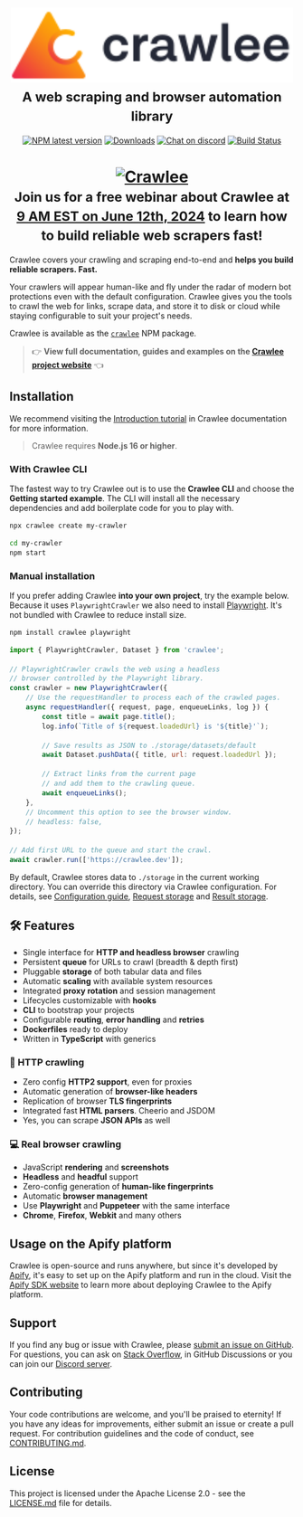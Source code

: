 <h1 align="center">
    <a href="https://crawlee.dev">
        <picture>
          <source media="(prefers-color-scheme: dark)" srcset="https://raw.githubusercontent.com/apify/crawlee/master/website/static/img/crawlee-dark.svg?sanitize=true">
          <img alt="Crawlee" src="https://raw.githubusercontent.com/apify/crawlee/master/website/static/img/crawlee-light.svg?sanitize=true" width="500">
        </picture>
    </a>
    <br>
    <small>A web scraping and browser automation library</small>
</h1>

<p align=center>
    <a href="https://www.npmjs.com/package/@crawlee/core" rel="nofollow"><img src="https://img.shields.io/npm/v/@crawlee/core.svg" alt="NPM latest version" data-canonical-src="https://img.shields.io/npm/v/@crawlee/core/next.svg" style="max-width: 100%;"></a>
    <a href="https://www.npmjs.com/package/@crawlee/core" rel="nofollow"><img src="https://img.shields.io/npm/dm/@crawlee/core.svg" alt="Downloads" data-canonical-src="https://img.shields.io/npm/dm/@crawlee/core.svg" style="max-width: 100%;"></a>
    <a href="https://discord.gg/jyEM2PRvMU" rel="nofollow"><img src="https://img.shields.io/discord/801163717915574323?label=discord" alt="Chat on discord" data-canonical-src="https://img.shields.io/discord/801163717915574323?label=discord" style="max-width: 100%;"></a>
    <a href="https://github.com/apify/crawlee/actions/workflows/test-ci.yml"><img src="https://github.com/apify/crawlee/actions/workflows/test-ci.yml/badge.svg?branch=master" alt="Build Status" style="max-width: 100%;"></a>
</p>

<h1 align="center">
    <a href="https://apify.com/resources/scraping-with-crawlee">
        <picture>
          <source media="(prefers-color-scheme: dark)" srcset="https://cdn-cms.apify.com/Scraping_with_Crawlee_101_de11e9de45.png">
          <img alt="Crawlee" src="https://cdn-cms.apify.com/Scraping_with_Crawlee_101_de11e9de45.png" width="500">
        </picture>
    </a>
    <br>
    <small>Join us for a free webinar about Crawlee at <a href="https://apify.com/resources/scraping-with-crawlee"> 9 AM EST on June 12th, 2024</a> to learn how to build reliable web scrapers fast!</small>
</h1>

Crawlee covers your crawling and scraping end-to-end and **helps you build reliable scrapers. Fast.**

Your crawlers will appear human-like and fly under the radar of modern bot protections even with the default configuration. Crawlee gives you the tools to crawl the web for links, scrape data, and store it to disk or cloud while staying configurable to suit your project's needs.

Crawlee is available as the [`crawlee`](https://www.npmjs.com/package/crawlee) NPM package.

> 👉 **View full documentation, guides and examples on the [Crawlee project website](https://crawlee.dev)** 👈

## Installation

We recommend visiting the [Introduction tutorial](https://crawlee.dev/docs/introduction) in Crawlee documentation for more information.

> Crawlee requires **Node.js 16 or higher**.

### With Crawlee CLI

The fastest way to try Crawlee out is to use the **Crawlee CLI** and choose the **Getting started example**. The CLI will install all the necessary dependencies and add boilerplate code for you to play with.

```bash
npx crawlee create my-crawler
```

```bash
cd my-crawler
npm start
```

### Manual installation
If you prefer adding Crawlee **into your own project**, try the example below. Because it uses `PlaywrightCrawler` we also need to install [Playwright](https://playwright.dev). It's not bundled with Crawlee to reduce install size.

```bash
npm install crawlee playwright
```

```js
import { PlaywrightCrawler, Dataset } from 'crawlee';

// PlaywrightCrawler crawls the web using a headless
// browser controlled by the Playwright library.
const crawler = new PlaywrightCrawler({
    // Use the requestHandler to process each of the crawled pages.
    async requestHandler({ request, page, enqueueLinks, log }) {
        const title = await page.title();
        log.info(`Title of ${request.loadedUrl} is '${title}'`);

        // Save results as JSON to ./storage/datasets/default
        await Dataset.pushData({ title, url: request.loadedUrl });

        // Extract links from the current page
        // and add them to the crawling queue.
        await enqueueLinks();
    },
    // Uncomment this option to see the browser window.
    // headless: false,
});

// Add first URL to the queue and start the crawl.
await crawler.run(['https://crawlee.dev']);
```

By default, Crawlee stores data to `./storage` in the current working directory. You can override this directory via Crawlee configuration. For details, see [Configuration guide](https://crawlee.dev/docs/guides/configuration), [Request storage](https://crawlee.dev/docs/guides/request-storage) and [Result storage](https://crawlee.dev/docs/guides/result-storage).

## 🛠 Features

- Single interface for **HTTP and headless browser** crawling
- Persistent **queue** for URLs to crawl (breadth & depth first)
- Pluggable **storage** of both tabular data and files
- Automatic **scaling** with available system resources
- Integrated **proxy rotation** and session management
- Lifecycles customizable with **hooks**
- **CLI** to bootstrap your projects
- Configurable **routing**, **error handling** and **retries**
- **Dockerfiles** ready to deploy
- Written in **TypeScript** with generics

### 👾 HTTP crawling

- Zero config **HTTP2 support**, even for proxies
- Automatic generation of **browser-like headers**
- Replication of browser **TLS fingerprints**
- Integrated fast **HTML parsers**. Cheerio and JSDOM
- Yes, you can scrape **JSON APIs** as well

### 💻 Real browser crawling

- JavaScript **rendering** and **screenshots**
- **Headless** and **headful** support
- Zero-config generation of **human-like fingerprints**
- Automatic **browser management**
- Use **Playwright** and **Puppeteer** with the same interface
- **Chrome**, **Firefox**, **Webkit** and many others

## Usage on the Apify platform

Crawlee is open-source and runs anywhere, but since it's developed by [Apify](https://apify.com), it's easy to set up on the Apify platform and run in the cloud. Visit the [Apify SDK website](https://sdk.apify.com) to learn more about deploying Crawlee to the Apify platform.

## Support

If you find any bug or issue with Crawlee, please [submit an issue on GitHub](https://github.com/apify/crawlee/issues). For questions, you can ask on [Stack Overflow](https://stackoverflow.com/questions/tagged/apify), in GitHub Discussions or you can join our [Discord server](https://discord.com/invite/jyEM2PRvMU).

## Contributing

Your code contributions are welcome, and you'll be praised to eternity! If you have any ideas for improvements, either submit an issue or create a pull request. For contribution guidelines and the code of conduct, see [CONTRIBUTING.md](https://github.com/apify/crawlee/blob/master/CONTRIBUTING.md).

## License

This project is licensed under the Apache License 2.0 - see the [LICENSE.md](https://github.com/apify/crawlee/blob/master/LICENSE.md) file for details.
